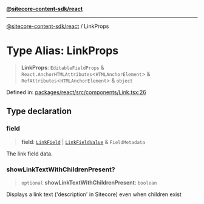 [**@sitecore-content-sdk/react**](../README.md)

***

[@sitecore-content-sdk/react](../README.md) / LinkProps

# Type Alias: LinkProps

> **LinkProps**: `EditableFieldProps` & `React.AnchorHTMLAttributes`\<`HTMLAnchorElement`\> & `RefAttributes`\<`HTMLAnchorElement`\> & `object`

Defined in: [packages/react/src/components/Link.tsx:26](https://github.com/Sitecore/content-sdk/blob/49730513e5708f82afd41a071847a7598aa586bb/packages/react/src/components/Link.tsx#L26)

## Type declaration

### field

> **field**: [`LinkField`](../interfaces/LinkField.md) \| [`LinkFieldValue`](../interfaces/LinkFieldValue.md) & `FieldMetadata`

The link field data.

### showLinkTextWithChildrenPresent?

> `optional` **showLinkTextWithChildrenPresent**: `boolean`

Displays a link text ('description' in Sitecore) even when children exist
